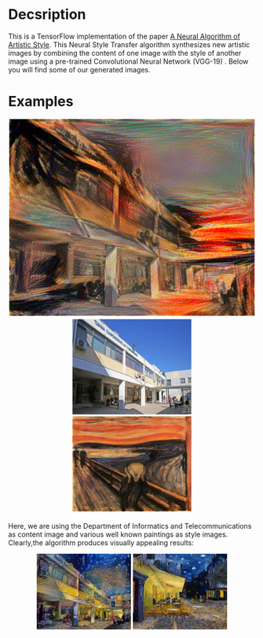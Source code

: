 
# Decsription
This is a TensorFlow implementation of the paper [A Neural Algorithm of Artistic Style](https://arxiv.org/abs/1508.06576). This Neural Style 
Transfer algorithm synthesizes new artistic images by combining the content of one image with the style of another image using a pre-trained 
Convolutional Neural Network (VGG-19) . Below you will find some of our generated images.

# Examples
<p align="center">
 <img src="images/dit_scream_a5_b100000.png" width="500">
 <img src="images/cont_styl.jpg" width="250">
</p>

Here, we are using the Department of Informatics and Telecommunications as content image and various well known paintings as style images. Clearly,the algorithm produces visually appealing results:

<p align="center">
<img src="images/dit_cafe_a5_b100000.jpg" width="192">
<img src="images/vangogh_cafe_500x400.jpg" width="192"/>

</p>
